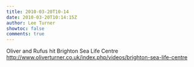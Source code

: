 ```yaml
---
title: 2010-03-20T10-14
date: 2010-03-20T10:14:15Z
author: Lee Turner
showtoc: false
comments: true
---
```


Oliver and Rufus hit Brighton Sea Life Centre http://www.oliverturner.co.uk/index.php/videos/brighton-sea-life-centre


